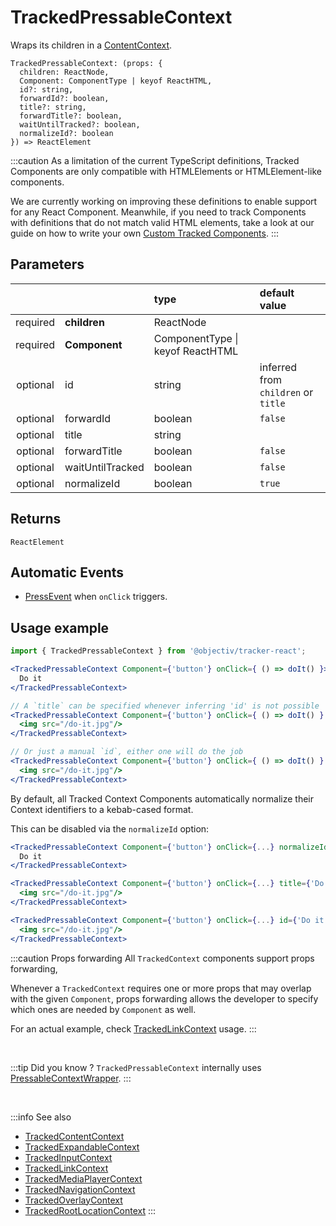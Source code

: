 # TrackedPressableContext

Wraps its children in a [ContentContext](/taxonomy/reference/location-contexts/ContentContext.md).

```tsx
TrackedPressableContext: (props: { 
  children: ReactNode,
  Component: ComponentType | keyof ReactHTML,
  id?: string,
  forwardId?: boolean,
  title?: string,
  forwardTitle?: boolean,
  waitUntilTracked?: boolean,
  normalizeId?: boolean
}) => ReactElement
```

:::caution
As a limitation of the current TypeScript definitions, Tracked Components are only compatible with HTMLElements or HTMLElement-like components.

We are currently working on improving these definitions to enable support for any React Component. Meanwhile, if you need to track Components with definitions that do not match valid HTML elements, take a look at our guide on how to write your own [Custom Tracked Components](/tracking/react/how-to-guides/custom-components.md).
:::

## Parameters
|          |                  | type                                 | default value                       |
|:--------:|:-----------------|:-------------------------------------|:------------------------------------|
| required | **children**     | ReactNode                            |                                     |
| required | **Component**    | ComponentType &vert; keyof ReactHTML |                                     |
| optional | id               | string                               | inferred from `children` or `title` |
| optional | forwardId        | boolean                              | `false`                             |
| optional | title            | string                               |                                     |
| optional | forwardTitle     | boolean                              | `false`                             |
| optional | waitUntilTracked | boolean                              | `false`                             |
| optional | normalizeId      | boolean                              | `true`                              |

## Returns
`ReactElement`

## Automatic Events
- [PressEvent](/taxonomy/reference/events/PressEvent.md) when `onClick` triggers.

## Usage example

```jsx
import { TrackedPressableContext } from '@objectiv/tracker-react';
```

```jsx
<TrackedPressableContext Component={'button'} onClick={ () => doIt() }>
  Do it
</TrackedPressableContext>

// A `title` can be specified whenever inferring 'id' is not possible
<TrackedPressableContext Component={'button'} onClick={ () => doIt() } title={'Do it'}>
  <img src="/do-it.jpg"/>
</TrackedPressableContext>

// Or just a manual `id`, either one will do the job
<TrackedPressableContext Component={'button'} onClick={ () => doIt() } id={'do-it'}>
  <img src="/do-it.jpg"/>
</TrackedPressableContext>
```

By default, all Tracked Context Components automatically normalize their Context identifiers to a kebab-cased format.

This can be disabled via the  `normalizeId` option:

```jsx
<TrackedPressableContext Component={'button'} onClick={...} normalizeId={false}>
  Do it
</TrackedPressableContext>

<TrackedPressableContext Component={'button'} onClick={...} title={'Do it'} normalizeId={false}>
  <img src="/do-it.jpg"/>
</TrackedPressableContext>

<TrackedPressableContext Component={'button'} onClick={...} id={'Do it'} normalizeId={false}>
  <img src="/do-it.jpg"/>
</TrackedPressableContext>
```

:::caution Props forwarding
All `TrackedContext` components support props forwarding,

Whenever a `TrackedContext` requires one or more props that may overlap with the given `Component`, props forwarding allows the
developer to specify which ones are needed by `Component` as well.

For an actual example, check [TrackedLinkContext](/tracking/react/api-reference/trackedContexts/TrackedLinkContext.md#components) usage.
:::

<br />

:::tip Did you know ?
`TrackedPressableContext` internally uses [PressableContextWrapper](/tracking/react/api-reference/locationWrappers/PressableContextWrapper.md).
:::

<br />

:::info See also
- [TrackedContentContext](/tracking/react/api-reference/trackedContexts/TrackedContentContext.md)
- [TrackedExpandableContext](/tracking/react/api-reference/trackedContexts/TrackedExpandableContext.md)
- [TrackedInputContext](/tracking/react/api-reference/trackedContexts/TrackedInputContext.md)
- [TrackedLinkContext](/tracking/react/api-reference/trackedContexts/TrackedLinkContext.md)
- [TrackedMediaPlayerContext](/tracking/react/api-reference/trackedContexts/TrackedMediaPlayerContext.md)
- [TrackedNavigationContext](/tracking/react/api-reference/trackedContexts/TrackedNavigationContext.md)
- [TrackedOverlayContext](/tracking/react/api-reference/trackedContexts/TrackedOverlayContext.md)
- [TrackedRootLocationContext](/tracking/react/api-reference/trackedContexts/TrackedRootLocationContext.md)
:::

